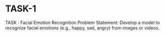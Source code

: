 # TASK-1

TASK : Facial Emotion Recognition
Problem Statement: Develop a model to recognize facial emotions (e.g., happy, sad, angry) from images or
videos.
